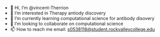 - 👋 Hi, I’m @vincent-Therrion
- 👀 I’m interested in Therapy antiody discovery
- 🌱 I’m currently learning computational science for antibody disovery
- 💞️ I’m looking to collaborate on computational science
- 📫 How to reach me email: s0538118@student.rockvalleycollege.edu

<!---
vincent-Therrion/vincent-Therrion is a ✨ special ✨ repository because its `README.md` (this file) appears on your GitHub profile.
You can click the Preview link to take a look at your changes.
--->

